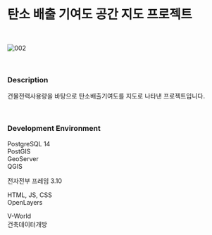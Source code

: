 # 탄소 배출 기여도 공간 지도 프로젝트

<br>

![002](https://github.com/mojitusa/carbonmaphb/assets/157563648/744eadf4-0bc3-4eaf-95c3-4efe26c60d14)

<br>

### Description

건물전력사용량을 바탕으로 탄소배출기여도를 지도로 나타낸 프로젝트입니다.  

<br>

### Development Environment

PostgreSQL 14  
PostGIS  
GeoServer  
QGIS  
  
전자전부 프레임 3.10  
  
HTML, JS, CSS  
OpenLayers  
  
V-World  
건축데이터개방  
